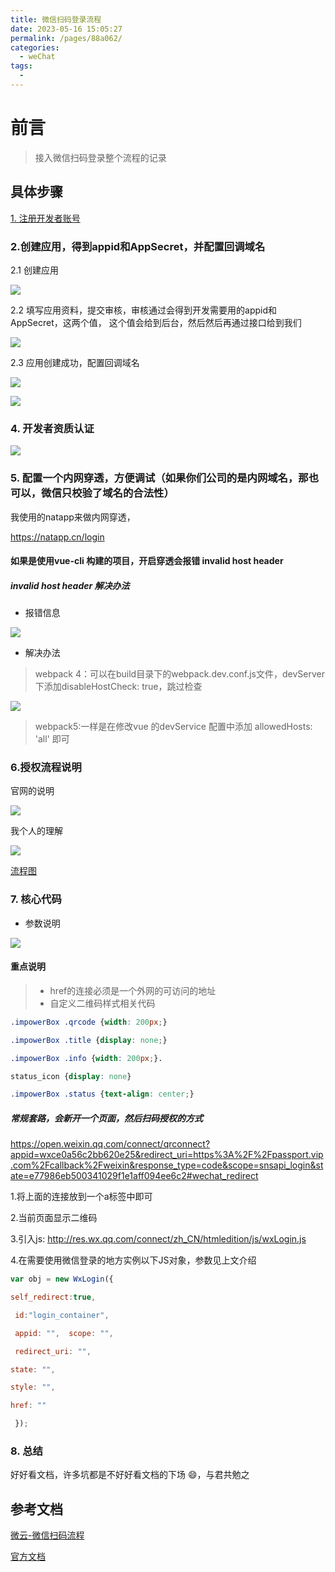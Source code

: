```yaml
---
title: 微信扫码登录流程
date: 2023-05-16 15:05:27
permalink: /pages/88a062/
categories:
  - weChat
tags:
  - 
---
```


# 前言

> 接入微信扫码登录整个流程的记录

## 具体步骤

[1. 注册开发者账号](https://open.weixin.qq.com/)​

### 2.创建应用，得到appid和AppSecret，并配置回调域名

2.1  创建应用

![](https://api2.mubu.com/v3/document_image/d9d42050-e860-4b59-b50d-11d3ee24de96-2331693.jpg)

2.2  填写应用资料，提交审核，审核通过会得到开发需要用的appid和AppSecret，这两个值， 这个值会给到后台，然后然后再通过接口给到我们

![](https://api2.mubu.com/v3/document_image/195b2530-8327-44f6-ba29-ab7d63a59be8-2331693.jpg)

2.3 应用创建成功，配置回调域名

![](https://api2.mubu.com/v3/document_image/11595d19-b61d-4431-8d5f-5d14b18f2b5e-2331693.jpg)

![](https://api2.mubu.com/v3/document_image/6910e534-11e1-40f4-aef0-bab3bcd94a6a-2331693.jpg)

### 4. 开发者资质认证

![](https://api2.mubu.com/v3/document_image/5331c9bf-d211-4759-b23a-0f7f772b39af-2331693.jpg)

### 5. 配置一个内网穿透，方便调试（如果你们公司的是内网域名，那也可以，微信只校验了域名的合法性）

我使用的natapp来做内网穿透，

<https://natapp.cn/login>

#### 如果是使用vue-cli 构建的项目，开启穿透会报错 invalid  host header

##### invalid  host header 解决办法

* 报错信息

![](https://api2.mubu.com/v3/document_image/44c43ae4-3a1d-4e07-96e9-56cee34e1834-2331693.jpg)

* 解决办法

 > webpack 4：可以在build目录下的webpack.dev.conf.js文件，devServer下添加disableHostCheck: true，跳过检查

![](https://api2.mubu.com/v3/document_image/9531b0d0-5c47-4bdb-8b69-c22441336c17-2331693.jpg)

> webpack5:一样是在修改vue 的devService 配置中添加  allowedHosts: 'all' 即可

### 6.授权流程说明

官网的说明

![](https://api2.mubu.com/v3/document_image/cbc3ab96-dd5c-402b-a55f-bf1ceefc5bef-2331693.jpg)

我个人的理解

![](https://api2.mubu.com/v3/document_image/dd62f5b9-032f-465a-83ab-08d79ff06af3-2331693.jpg)

[流程图](https://www.processon.com/view/link/61797d00e0b34d7894f710e2)​

### 7. 核心代码

* 参数说明

![](https://api2.mubu.com/v3/document_image/1923a627-951b-476d-87b4-986c745d9108-2331693.jpg)

#### 重点说明

> * href的连接必须是一个外网的可访问的地址
> * 自定义二维码样式相关代码
>
```css
.impowerBox .qrcode {width: 200px;}

.impowerBox .title {display: none;}

.impowerBox .info {width: 200px;}.

status_icon {display: none}

.impowerBox .status {text-align: center;}
```

##### 常规套路，会新开一个页面，然后扫码授权的方式

<https://open.weixin.qq.com/connect/qrconnect?appid=wxce0a56c2bb620e25&redirect_uri=https%3A%2F%2Fpassport.vip.com%2Fcallback%2Fweixin&response_type=code&scope=snsapi_login&state=e77986eb500341029f1e1aff094ee6c2#wechat_redirect>

1.将上面的连接放到一个a标签中即可

2.当前页面显示二维码

3.引入js: <http://res.wx.qq.com/connect/zh_CN/htmledition/js/wxLogin.js>

4.在需要使用微信登录的地方实例以下JS对象，参数见上文介绍

```js
var obj = new WxLogin({

self_redirect:true,

 id:"login_container",

 appid: "",  scope: "",

 redirect_uri: "",  

state: "",

style: "",

href: ""

 });
```

### 8. 总结

好好看文档，许多坑都是不好好看文档的下场 😄，与君共勉之

## 参考文档

[微云-微信扫码流程](https://cloud.tencent.com/developer/article/1447723)​

[官方文档](https://developers.weixin.qq.com/doc/oplatform/Website_App/WeChat_Login/Wechat_Login.html)​
